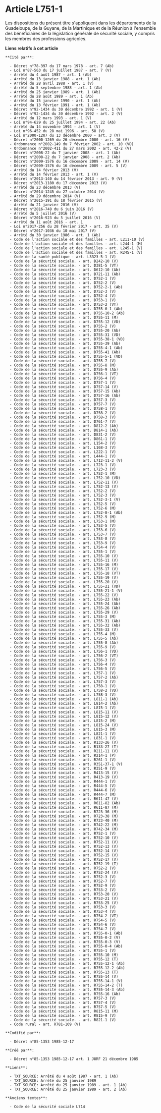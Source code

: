 # Article L751-1

Les dispositions du présent titre s'appliquent dans les départements de la Guadeloupe, de la Guyane, de la Martinique et de
la Réunion à l'ensemble des bénéficiaires de la législation générale de sécurité sociale, y compris les membres des
professions agricoles.

**Liens relatifs à cet article**

	**Cité par**:

	  - Décret n°78-397 du 17 mars 1978 - art. 7 (Ab)
	  - Loi n°87-563 du 17 juillet 1987 - art. 7 (V)
	  - Arrêté du 4 août 1987 - art. 1 (Ab)
	  - Arrêté du 13 janvier 1988 - art. 1 (Ab)
	  - Arrêté du 28 avril 1988 - art. 1 (V)
	  - Arrêté du 5 septembre 1988 - art. 1 (Ab)
	  - Arrêté du 25 janvier 1989 - art. 1 (Ab)
	  - Arrêté du 28 août 1989 - art. 1 (Ab)
	  - Arrêté du 15 janvier 1990 - art. 1 (Ab)
	  - Arrêté du 13 février 1991 - art. 1 (Ab)
	  - Décret n°92-1434 du 30 décembre 1992 - art. 1 (V)
	  - Décret n°92-1434 du 30 décembre 1992 - art. 2 (V)
	  - Arrêté du 12 mars 1993 - art. 1 (V)
	  - Loi n°94-629 du 25 juillet 1994 - art. 22 (Ab)
	  - Arrêté du 14 novembre 1994 - art. 1 (V)
	  - Loi n°96-452 du 28 mai 1996 - art. 58 (V)
	  - Loi n°2000-1207 du 13 décembre 2000 - art. 3 (V)
	  - Décret n°2000-1269 du 26 décembre 2000 - art. 16 (V)
	  - Ordonnance n°2002-149 du 7 février 2002 - art. 10 (VD)
	  - Ordonnance n°2002-411 du 27 mars 2002 - art. 42-2 (V)
	  - Décret n°2008-22 du 7 janvier 2008 - art. 1 (Ab)
	  - Décret n°2008-22 du 7 janvier 2008 - art. 2 (Ab)
	  - Décret n°2009-1576 du 16 décembre 2009 - art. 14 (V)
	  - Décret n°2009-1576 du 16 décembre 2009 - art. 5 (V)
	  - Arrêté du 14 février 2013 (V)
	  - Arrêté du 14 février 2013 - art. 1 (V)
	  - Décret n°2013-140 du 14 février 2013 - art. 9 (V)
	  - Décret n°2013-1180 du 17 décembre 2013 (V)
	  - Arrêté du 23 décembre 2013 (V)
	  - Décret n°2014-1245 du 27 octobre 2014 (V)
	  - Arrêté du 29 décembre 2014 (V)
	  - Décret n°2015-191 du 18 février 2015 (V)
	  - Arrêté du 21 janvier 2016 (V)
	  - Décret n°2016-748 du 6 juin 2016 (V)
	  - Arrêté du 5 juillet 2016 (V)
	  - Décret n°2016-923 du 5 juillet 2016 (V)
	  - Arrêté du 11 août 2016 - art. 1
	  - Loi n°2017-256 du 28 février 2017 - art. 35 (V)
	  - Décret n°2017-1036 du 10 mai 2017 (V)
	  - Arrêté du 30 janvier 1986 - art. 1 (Ab)
	  - Code de l'action sociale et des familles - art. L211-10 (V)
	  - Code de l'action sociale et des familles - art. L244-1 (M)
	  - Code de l'action sociale et des familles - art. L245-1 (V)
	  - Code de l'action sociale et des familles - art. R245-1 (V)
	  - Code de la santé publique - art. L3323-5-1 (V)
	  - Code de la sécurité sociale. - art. D242-10 (V)
	  - Code de la sécurité sociale. - art. D381-5 (VT)
	  - Code de la sécurité sociale. - art. D612-10 (Ab)
	  - Code de la sécurité sociale. - art. D721-11 (Ab)
	  - Code de la sécurité sociale. - art. D752-1 (V)
	  - Code de la sécurité sociale. - art. D752-2 (V)
	  - Code de la sécurité sociale. - art. D752-2-1 (Ab)
	  - Code de la sécurité sociale. - art. D752-3 (V)
	  - Code de la sécurité sociale. - art. D752-4 (V)
	  - Code de la sécurité sociale. - art. D753-1 (V)
	  - Code de la sécurité sociale. - art. D753-2 (VT)
	  - Code de la sécurité sociale. - art. D755-0-1 (Ab)
	  - Code de la sécurité sociale. - art. D755-10-2 (Ab)
	  - Code de la sécurité sociale. - art. D755-11 (M)
	  - Code de la sécurité sociale. - art. D755-12 (VD)
	  - Code de la sécurité sociale. - art. D755-2 (V)
	  - Code de la sécurité sociale. - art. D755-20 (Ab)
	  - Code de la sécurité sociale. - art. D755-31 (VD)
	  - Code de la sécurité sociale. - art. D755-38-1 (VD)
	  - Code de la sécurité sociale. - art. D755-39 (Ab)
	  - Code de la sécurité sociale. - art. D755-4-1 (Ab)
	  - Code de la sécurité sociale. - art. D755-41 (Ab)
	  - Code de la sécurité sociale. - art. D755-5-1 (VD)
	  - Code de la sécurité sociale. - art. D755-7 (V)
	  - Code de la sécurité sociale. - art. D755-8 (M)
	  - Code de la sécurité sociale. - art. D755-9 (Ab)
	  - Code de la sécurité sociale. - art. D756-1 (VT)
	  - Code de la sécurité sociale. - art. D756-4 (V)
	  - Code de la sécurité sociale. - art. D757-1 (V)
	  - Code de la sécurité sociale. - art. D757-14 (V)
	  - Code de la sécurité sociale. - art. D757-15 (Ab)
	  - Code de la sécurité sociale. - art. D757-16 (Ab)
	  - Code de la sécurité sociale. - art. D757-3 (V)
	  - Code de la sécurité sociale. - art. D757-7 (V)
	  - Code de la sécurité sociale. - art. D758-1 (V)
	  - Code de la sécurité sociale. - art. D758-2 (V)
	  - Code de la sécurité sociale. - art. D758-3 (V)
	  - Code de la sécurité sociale. - art. D761-7 (V)
	  - Code de la sécurité sociale. - art. D812-2 (Ab)
	  - Code de la sécurité sociale. - art. D814-1 (Ab)
	  - Code de la sécurité sociale. - art. D831-2 (V)
	  - Code de la sécurité sociale. - art. D861-1 (V)
	  - Code de la sécurité sociale. - art. L154-2 (V)
	  - Code de la sécurité sociale. - art. L168-3 (V)
	  - Code de la sécurité sociale. - art. L222-1 (V)
	  - Code de la sécurité sociale. - art. L444-1 (V)
	  - Code de la sécurité sociale. - art. L712-11-2 (V)
	  - Code de la sécurité sociale. - art. L723-1 (V)
	  - Code de la sécurité sociale. - art. L723-3 (V)
	  - Code de la sécurité sociale. - art. L752-1 (M)
	  - Code de la sécurité sociale. - art. L752-10 (VD)
	  - Code de la sécurité sociale. - art. L752-11 (V)
	  - Code de la sécurité sociale. - art. L752-13 (V)
	  - Code de la sécurité sociale. - art. L752-2 (V)
	  - Code de la sécurité sociale. - art. L752-3 (V)
	  - Code de la sécurité sociale. - art. L752-3-1 (V)
	  - Code de la sécurité sociale. - art. L752-5 (V)
	  - Code de la sécurité sociale. - art. L752-6 (M)
	  - Code de la sécurité sociale. - art. L752-8-1 (Ab)
	  - Code de la sécurité sociale. - art. L752-9 (M)
	  - Code de la sécurité sociale. - art. L753-1 (M)
	  - Code de la sécurité sociale. - art. L753-5 (V)
	  - Code de la sécurité sociale. - art. L753-6 (V)
	  - Code de la sécurité sociale. - art. L753-7 (V)
	  - Code de la sécurité sociale. - art. L753-8 (V)
	  - Code de la sécurité sociale. - art. L753-9 (V)
	  - Code de la sécurité sociale. - art. L754-4 (V)
	  - Code de la sécurité sociale. - art. L755-1 (V)
	  - Code de la sécurité sociale. - art. L755-10 (V)
	  - Code de la sécurité sociale. - art. L755-11 (V)
	  - Code de la sécurité sociale. - art. L755-16 (M)
	  - Code de la sécurité sociale. - art. L755-17 (V)
	  - Code de la sécurité sociale. - art. L755-18 (VT)
	  - Code de la sécurité sociale. - art. L755-19 (V)
	  - Code de la sécurité sociale. - art. L755-20 (V)
	  - Code de la sécurité sociale. - art. L755-21 (VD)
	  - Code de la sécurité sociale. - art. L755-21-1 (V)
	  - Code de la sécurité sociale. - art. L755-22 (V)
	  - Code de la sécurité sociale. - art. L755-23 (Ab)
	  - Code de la sécurité sociale. - art. L755-24 (Ab)
	  - Code de la sécurité sociale. - art. L755-26 (Ab)
	  - Code de la sécurité sociale. - art. L755-29 (V)
	  - Code de la sécurité sociale. - art. L755-3 (M)
	  - Code de la sécurité sociale. - art. L755-31 (Ab)
	  - Code de la sécurité sociale. - art. L755-32 (Ab)
	  - Code de la sécurité sociale. - art. L755-33 (V)
	  - Code de la sécurité sociale. - art. L755-4 (M)
	  - Code de la sécurité sociale. - art. L755-5 (Ab)
	  - Code de la sécurité sociale. - art. L755-8 (Ab)
	  - Code de la sécurité sociale. - art. L755-9 (V)
	  - Code de la sécurité sociale. - art. L756-1 (VD)
	  - Code de la sécurité sociale. - art. L756-2 (VT)
	  - Code de la sécurité sociale. - art. L756-3 (V)
	  - Code de la sécurité sociale. - art. L756-4 (V)
	  - Code de la sécurité sociale. - art. L756-5 (V)
	  - Code de la sécurité sociale. - art. L757-1 (V)
	  - Code de la sécurité sociale. - art. L757-2 (Ab)
	  - Code de la sécurité sociale. - art. L757-3 (V)
	  - Code de la sécurité sociale. - art. L758-1 (V)
	  - Code de la sécurité sociale. - art. L758-2 (VD)
	  - Code de la sécurité sociale. - art. L758-3 (V)
	  - Code de la sécurité sociale. - art. L811-1 (Ab)
	  - Code de la sécurité sociale. - art. L814-2 (Ab)
	  - Code de la sécurité sociale. - art. L815-1 (V)
	  - Code de la sécurité sociale. - art. L815-11 (V)
	  - Code de la sécurité sociale. - art. L815-12 (V)
	  - Code de la sécurité sociale. - art. L815-2 (M)
	  - Code de la sécurité sociale. - art. L815-24 (V)
	  - Code de la sécurité sociale. - art. L815-3 (M)
	  - Code de la sécurité sociale. - art. L821-1 (V)
	  - Code de la sécurité sociale. - art. L831-1 (V)
	  - Code de la sécurité sociale. - art. R133-26 (V)
	  - Code de la sécurité sociale. - art. R133-27 (T)
	  - Code de la sécurité sociale. - art. R211-11 (V)
	  - Code de la sécurité sociale. - art. R214-1 (P)
	  - Code de la sécurité sociale. - art. R261-1 (V)
	  - Code de la sécurité sociale. - art. R351-37-1 (V)
	  - Code de la sécurité sociale. - art. R351-9 (V)
	  - Code de la sécurité sociale. - art. R413-15 (V)
	  - Code de la sécurité sociale. - art. R413-19 (V)
	  - Code de la sécurité sociale. - art. R444-1 (V)
	  - Code de la sécurité sociale. - art. R444-5 (V)
	  - Code de la sécurité sociale. - art. R444-6 (V)
	  - Code de la sécurité sociale. - art. R444-7 (M)
	  - Code de la sécurité sociale. - art. R611-47 (V)
	  - Code de la sécurité sociale. - art. R611-82 (Ab)
	  - Code de la sécurité sociale. - art. R611-87 (M)
	  - Code de la sécurité sociale. - art. R723-36 (M)
	  - Code de la sécurité sociale. - art. R723-38 (M)
	  - Code de la sécurité sociale. - art. R723-40 (M)
	  - Code de la sécurité sociale. - art. R742-22 (M)
	  - Code de la sécurité sociale. - art. R742-34 (M)
	  - Code de la sécurité sociale. - art. R752-1 (V)
	  - Code de la sécurité sociale. - art. R752-10 (V)
	  - Code de la sécurité sociale. - art. R752-11 (V)
	  - Code de la sécurité sociale. - art. R752-13 (V)
	  - Code de la sécurité sociale. - art. R752-14 (V)
	  - Code de la sécurité sociale. - art. R752-15 (V)
	  - Code de la sécurité sociale. - art. R752-17 (V)
	  - Code de la sécurité sociale. - art. R752-19 (T)
	  - Code de la sécurité sociale. - art. R752-2 (V)
	  - Code de la sécurité sociale. - art. R752-24 (V)
	  - Code de la sécurité sociale. - art. R752-3 (V)
	  - Code de la sécurité sociale. - art. R752-7 (V)
	  - Code de la sécurité sociale. - art. R752-9 (V)
	  - Code de la sécurité sociale. - art. R753-2 (V)
	  - Code de la sécurité sociale. - art. R753-20 (V)
	  - Code de la sécurité sociale. - art. R753-21 (V)
	  - Code de la sécurité sociale. - art. R753-25 (V)
	  - Code de la sécurité sociale. - art. R753-3 (V)
	  - Code de la sécurité sociale. - art. R753-4 (V)
	  - Code de la sécurité sociale. - art. R754-2 (VT)
	  - Code de la sécurité sociale. - art. R754-5 (V)
	  - Code de la sécurité sociale. - art. R754-6 (V)
	  - Code de la sécurité sociale. - art. R754-7 (V)
	  - Code de la sécurité sociale. - art. R755-0-1 (Ab)
	  - Code de la sécurité sociale. - art. R755-0-2 (V)
	  - Code de la sécurité sociale. - art. R755-0-3 (V)
	  - Code de la sécurité sociale. - art. R755-0-4 (Ab)
	  - Code de la sécurité sociale. - art. R755-1 (V)
	  - Code de la sécurité sociale. - art. R755-10 (M)
	  - Code de la sécurité sociale. - art. R755-12 (T)
	  - Code de la sécurité sociale. - art. R755-12-1 (Ab)
	  - Code de la sécurité sociale. - art. R755-12-2 (Ab)
	  - Code de la sécurité sociale. - art. R755-13 (T)
	  - Code de la sécurité sociale. - art. R755-14 (V)
	  - Code de la sécurité sociale. - art. R755-14-1 (V)
	  - Code de la sécurité sociale. - art. R755-14-2 (T)
	  - Code de la sécurité sociale. - art. R755-14-3 (Ab)
	  - Code de la sécurité sociale. - art. R755-16 (Ab)
	  - Code de la sécurité sociale. - art. R757-3 (V)
	  - Code de la sécurité sociale. - art. R757-4 (V)
	  - Code de la sécurité sociale. - art. R757-5 (V)
	  - Code de la sécurité sociale. - art. R815-11 (M)
	  - Code de la sécurité sociale. - art. R815-9 (V)
	  - Code de la sécurité sociale. - art. R821-1 (V)
	  - Code rural - art. R781-109 (V)

	**Codifié par**:

	  - Décret n°85-1353 1985-12-17

	**Créé par**:

	  - Décret n°85-1353 1985-12-17 art. 1 JORF 21 décembre 1985

	**Liens**:

	  - TXT_SOURCE: Arrêté du 4 août 1987 - art. 1 (Ab)
	  - TXT_SOURCE: Arrêté du 25 janvier 1989
	  - TXT_SOURCE: Arrêté du 25 janvier 1989 - art. 1 (Ab)
	  - TXT_SOURCE: Arrêté du 25 janvier 1989 - art. 2 (Ab)

	**Anciens textes**:

	  - Code de la sécurité sociale L714
